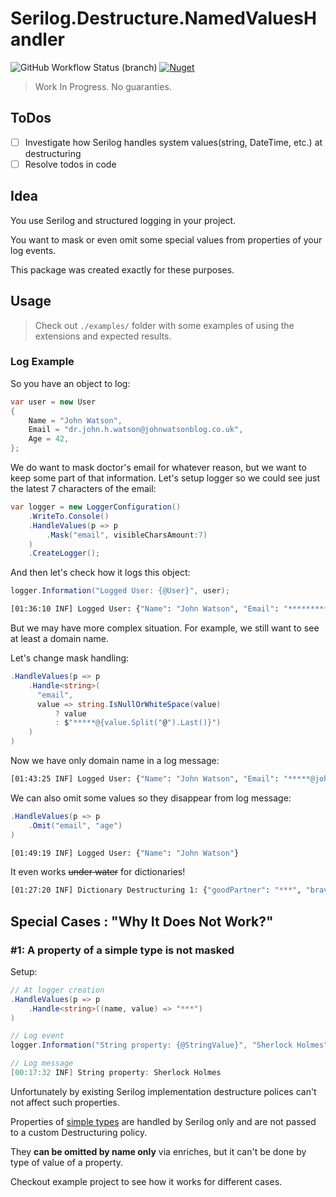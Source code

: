 # Serilog.Destructure.NamedValuesHandler

![GitHub Workflow Status (branch)](https://img.shields.io/github/workflow/status/Kira-Lappo/serilog-destructure-namedvalueshandler/Build%20And%20Test/dev?label=dev&style=for-the-badge)
[
![Nuget](https://img.shields.io/nuget/v/Serilog.Destructure.NamedValuesHandler?style=for-the-badge)
](
https://www.nuget.org/packages/Serilog.Destructure.NamedValuesHandler
)

> Work In Progress. No guaranties.

## ToDos

* [ ] Investigate how Serilog handles system values(string, DateTime, etc.) at destructuring
* [ ] Resolve todos in code

## Idea

You use Serilog and structured logging in your project.

You want to mask or even omit some special values from properties of your log events.

This package was created exactly for these purposes.

## Usage

> Check out `./examples/` folder with some examples of using the extensions and expected results.

### Log Example

So you have an object to log:

```csharp
var user = new User
{
    Name = "John Watson",
    Email = "dr.john.h.watson@johnwatsonblog.co.uk",
    Age = 42,
};
```

We do want to mask doctor's email for whatever reason, but we want to keep some part of that information. Let's setup logger so we could see just the latest 7
characters of the email:

```csharp
var logger = new LoggerConfiguration()
    .WriteTo.Console()
    .HandleValues(p => p
        .Mask("email", visibleCharsAmount:7)
    )
    .CreateLogger();
```

And then let's check how it logs this object:

```csharp
logger.Information("Logged User: {@User}", user);
```

```bash
[01:36:10 INF] Logged User: {"Name": "John Watson", "Email": "******************************g.co.uk", "Age": 42}
```

But we may have more complex situation. For example, we still want to see at least a domain name.

Let's change mask handling:

```csharp
.HandleValues(p => p
    .Handle<string>(
      "email",
      value => string.IsNullOrWhiteSpace(value)
          ? value
          : $"*****@{value.Split("@").Last()}")
    )
)
```

Now we have only domain name in a log message:

```bash
[01:43:25 INF] Logged User: {"Name": "John Watson", "Email": "*****@johnwatsonblog.co.uk", "Age": 42}
```

We can also omit some values so they disappear from log message:

```csharp
.HandleValues(p => p
    .Omit("email", "age")
)
```

```bash
[01:49:19 INF] Logged User: {"Name": "John Watson"}
```

It even works ~~under water~~ for dictionaries!

```bash
[01:27:20 INF] Dictionary Destructuring 1: {"goodPartner": "***", "brave": "***"}
```

## Special Cases : "Why It Does Not Work?"

### #1: A property of a simple type is not masked

Setup:

```csharp
// At logger creation
.HandleValues(p => p
    .Handle<string>((name, value) => "***")
)

// Log event
logger.Information("String property: {@StringValue}", "Sherlock Holmes");

// Log message
[00:17:32 INF] String property: Sherlock Holmes
```

Unfortunately by existing Serilog implementation destructure polices can't not affect such properties.

Properties
of [simple types](https://github.com/serilog/serilog/blob/13dd8cfc5ee47a841128beaef853b3798464f807/src/Serilog/Capturing/PropertyValueConverter.cs#L37)
are handled by Serilog only and are not passed to a custom Destructuring policy.

They **can be omitted by name only** via enriches, but it can't be done by type of value of a property.

Checkout example project to see how it works for different cases.
